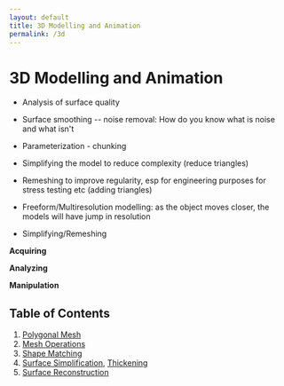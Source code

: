```yaml
---
layout: default
title: 3D Modelling and Animation
permalink: /3d
---
```


# 3D Modelling and Animation

- Analysis of surface quality

- Surface smoothing -- noise removal: How do you know what is noise and what isn't

- Parameterization - chunking

- Simplifying the model to reduce complexity (reduce triangles)

- Remeshing to improve regularity, esp for engineering purposes for stress testing etc (adding triangles)

- Freeform/Multiresolution modelling: as the object moves closer, the models will have jump in resolution

- Simplifying/Remeshing

**Acquiring**

**Analyzing**

**Manipulation**

## Table of Contents

1. [Polygonal Mesh](/notes-blog/3d/ch1b)
2. [Mesh Operations](/notes-blog/3d/ch2)
3. [Shape Matching](/notes-blog/3d/ch3)
4. [Surface Simplification](/notes-blog/3d/ch4a), [Thickening](/notes-blog/3d/ch4b)
5. [Surface Reconstruction](/notes-blog/3d/ch5)

